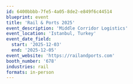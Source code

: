 ```yaml
---
id: 6400bbbb-7fe5-4a05-8de2-e849f6c44514
blueprint: event
title: 'Rail & Ports 2025'
event_description: 'Middle Corridor Logistics'
event_location: 'Istanbul, Turkey'
event_date_field:
  start: '2025-12-03'
  end: '2025-12-05'
event_website: 'https://railandports.com'
booth_number: '678'
industries: rail
formats: in-person
---
```

